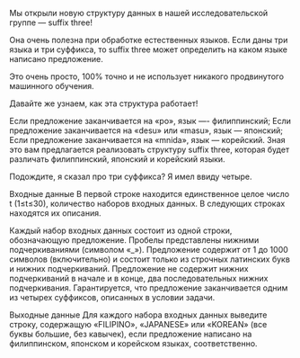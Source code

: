 Мы открыли новую структуру данных в нашей исследовательской группе — suffix three!

Она очень полезна при обработке естественных языков. Если даны три языка и три суффикса, то suffix three может определить на каком языке написано предложение.

Это очень просто, 100% точно и не использует никакого продвинутого машинного обучения.

Давайте же узнаем, как эта структура работает!

Если предложение заканчивается на «po», язык —- филиппинский;
Если предложение заканчивается на «desu» или «masu», язык — японский;
Если предложение заканчивается на «mnida», язык — корейский.
Зная это вам предлагается реализовать структуру suffix three, которая будет различать филиппинский, японский и корейский языки.

Подождите, я сказал про три суффикса? Я имел ввиду четыре.

Входные данные
В первой строке находится единственное целое число t (1≤t≤30), количество наборов входных данных. В следующих строках находятся их описания.

Каждый набор входных данных состоит из одной строки, обозначающую предложение. Пробелы представлены нижними подчеркиваниями (символом «_»). Предложение содержит от 1 до 1000 символов (включительно) и состоит только из строчных латинских букв и нижних подчеркиваний. Предложение не содержит нижних подчеркиваний в начале и в конце, два последовательных нижних подчеркивания. Гарантируется, что предложение заканчивается одним из четырех суффиксов, описанных в условии задачи.

Выходные данные
Для каждого набора входных данных выведите строку, содержащую «FILIPINO», «JAPANESE» или «KOREAN» (все буквы большие, без кавычек), если предложение написано на филиппинском, японском и корейском языках, соответственно.
